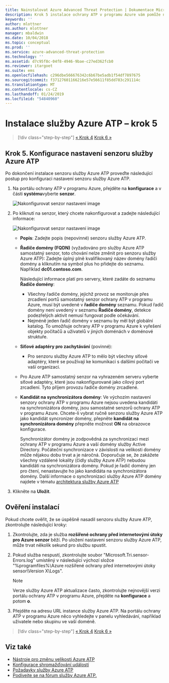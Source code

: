 ```yaml
---
title: Nainstalovat Azure Advanced Threat Protection | Dokumentace Microsoftu
description: Krok 5 instalace ochrany ATP v programu Azure vám pomůže nakonfigurovat nastavení pro samostatný senzor vaší ochrany ATP v programu Azure.
keywords: ''
author: mlottner
ms.author: mlottner
manager: mbaldwin
ms.date: 10/04/2018
ms.topic: conceptual
ms.prod: ''
ms.service: azure-advanced-threat-protection
ms.technology: ''
ms.assetid: d7c95f8c-04f8-4946-9bae-c27ed362fcb0
ms.reviewer: itargoet
ms.suite: ems
ms.openlocfilehash: c296dbe566676342c6b67be5adb1f54df7897675
ms.sourcegitcommit: f37127601166216e57e56611f85dd783c291114c
ms.translationtype: MT
ms.contentlocale: cs-CZ
ms.lasthandoff: 01/24/2019
ms.locfileid: "54840960"
---
```

# <a name="install-azure-atp---step-5"></a>Instalace služby Azure ATP – krok 5

> [!div class="step-by-step"]
> [« Krok 4](install-atp-step4.md)
> [Krok 6 »](install-atp-step6-vpn.md)



## <a name="step-5-configure-the-azure-atp-sensor-settings"></a>Krok 5. Konfigurace nastavení senzoru služby Azure ATP
Po dokončení instalace senzoru služby Azure ATP proveďte následující postup pro konfiguraci nastavení senzoru služby Azure ATP.

1. Na portálu ochrany ATP v programu Azure, přejděte na **konfigurace** a v části **systému**vyberte **senzor**.
   
    ![Nakonfigurovat senzor nastavení image](media/atp-sensor-config.png)


2. Po kliknutí na senzor, který chcete nakonfigurovat a zadejte následující informace:

   ![Nakonfigurovat senzor nastavení image](media/atp-sensor-config-2.png)

   - **Popis**: Zadejte popis (nepovinné) senzoru služby Azure ATP.
   - **Řadiče domény (FQDN)** (vyžadováno pro služby Azure ATP samostatný senzor, toto chování nelze změnit pro senzoru služby Azure ATP): Zadejte úplný plně kvalifikovaný název domény řadiči domény a kliknutím na symbol plus ho přidejte do seznamu. Například **dc01.contoso.com**.

     Následující informace platí pro servery, které zadáte do seznamu **Řadiče domény**:
     - Všechny řadiče domény, jejichž provoz se monitoruje přes zrcadlení portů samostatný senzor ochrany ATP v programu Azure, musí být uvedené v **řadiče domény** seznamu. Pokud řadič domény není uvedený v seznamu **Řadiče domény**, detekce podezřelých aktivit nemusí fungovat podle očekávání.
     - Nejméně jeden řadič domény v seznamu by měl být globální katalog. To umožňuje ochrany ATP v programu Azure k vyřešení objekty počítačů a uživatelů v jiných doménách v doménové struktuře.

   - **Síťové adaptéry pro zachytávání** (povinné):
   
     - Pro senzoru služby Azure ATP to mělo být všechny síťové adaptéry, které se používají ke komunikaci s dalšími počítači ve vaší organizaci.
   - Pro Azure ATP samostatný senzor na vyhrazeném serveru vyberte síťové adaptéry, které jsou nakonfigurované jako cílový port zrcadlení. Tyto příjem provozu řadiče domény zrcadlené.

   - **Kandidát na synchronizátora domény**: Ve výchozím nastavení senzory ochrany ATP v programu Azure nejsou uvedena kandidáti na synchronizátora domény, jsou samostatné senzorů ochrany ATP v programu Azure. Chcete-li vybrat ručně senzoru služby Azure ATP jako kandidát syncronizer domény, přepněte **kandidát na synchronizátora domény** přepněte možnost **ON** na obrazovce konfigurace. 
    
       Synchronizátor domény je zodpovědná za synchronizaci mezi ochrany ATP v programu Azure a vaší domény služby Active Directory. Počáteční synchronizace v závislosti na velikosti domény může nějakou dobu trvat a je náročná. 
     Doporučuje se, že zakážete všechny vzdálené lokality (čidly služby Azure ATP) nebudou kandidáti na synchronizátora domény.
     Pokud je řadič domény jen pro čtení, nenastavujte ho jako kandidáta na synchronizátora domény. Další informace o synchronizaci služby Azure ATP domény najdete v tématu [architektura služby Azure ATP](atp-architecture.md#azure-atp-sensor-features)
  
3. Klikněte na **Uložit**.


## <a name="validate-installations"></a>Ověření instalací
Pokud chcete ověřit, že se úspěšně nasadil senzoru služby Azure ATP, zkontrolujte následující kroky:

1. Zkontrolujte, zda je služba **rozšířené ochrany před internetovými útoky pro Azure senzor** běží. Po uložení nastavení senzoru služby Azure ATP, může trvat několik sekund pro službu spustit.

2. Pokud služba nespustí, zkontrolujte soubor "Microsoft.Tri.sensor-Errors.log" umístěný v následující výchozí složce "%programfiles%\Azure rozšířené ochrany před internetovými útoky sensor\Version X\Logs".
 
   >[!NOTE]
   > Verze služby Azure ATP aktualizace často, zkontrolujte nejnovější verzi portálu ochrany ATP v programu Azure, přejděte na **konfigurace** a potom **o**. 

3. Přejděte na adresu URL instance služby Azure ATP. Na portálu ochrany ATP v programu Azure něco vyhledejte v panelu vyhledávání, například uživatele nebo skupinu ve vaší doméně.



> [!div class="step-by-step"]
> [« Krok 4](install-atp-step4.md)
> [Krok 6 »](install-atp-step6-vpn.md)



## <a name="see-also"></a>Viz také

- [Nástroje pro změnu velikosti Azure ATP](http://aka.ms/aatpsizingtool)
- [Konfigurace shromažďování událostí](configure-event-collection.md)
- [Požadavky služby Azure ATP](atp-prerequisites.md)
- [Podívejte se na fórum služby Azure ATP.](https://aka.ms/azureatpcommunity)

